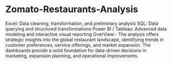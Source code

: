 # Zomato-Restaurants-Analysis
Excel: Data cleaning, transformation, and preliminary analysis
SQL: Data querying and structured transformations
Power BI / Tableau: Advanced data modeling and interactive visual reporting
OverView:-
The analysis offers strategic insights into the global restaurant landscape, identifying trends in customer preferences, service offerings, and market expansion. The dashboards provide a solid foundation for data-driven decisions in marketing, expansion planning, and operational improvements.

